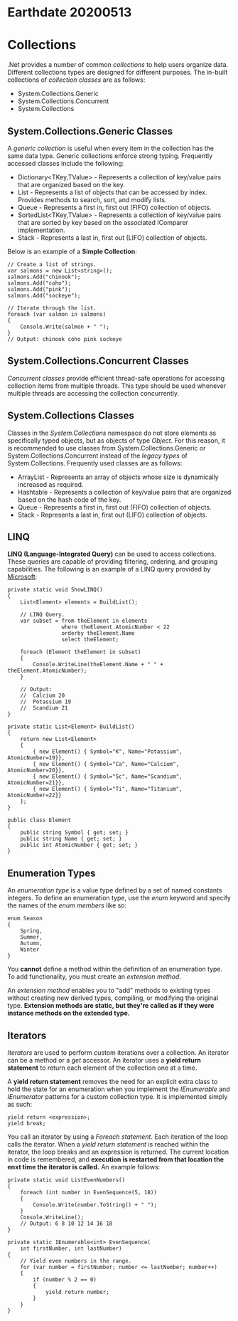 # Earthdate 20200513
# Collections
.Net provides a number of common *collections* to help users organize data. Different collections types are designed for different purposes. The in-built collections of *collection classes* are as follows:

- System.Collections.Generic
- System.Collections.Concurrent
- System.Collections

## System.Collections.Generic Classes
A *generic collection* is useful when every item in the collection has the same data type. Generic collections enforce strong typing. Frequently accessed classes include the following:

- Dictionary<TKey,TValue> - Represents a collection of key/value pairs that are organized based on the key.
- List<T> - Represents a list of objects that can be accessed by index. Provides methods to search, sort, and modify lists.
- Queue<T> - Represents a first in, first out (FIFO) collection of objects.
- SortedList<TKey,TValue> - Represents a collection of key/value pairs that are sorted by key based on the associated IComparer<T> implementation.
- Stack<T> - Represents a last in, first out (LIFO) collection of objects.

Below is an example of a **Simple Collection**:

```
// Create a list of strings.
var salmons = new List<string>();
salmons.Add("chinook");
salmons.Add("coho");
salmons.Add("pink");
salmons.Add("sockeye");

// Iterate through the list.
foreach (var salmon in salmons)
{
    Console.Write(salmon + " ");
}
// Output: chinook coho pink sockeye
```

## System.Collections.Concurrent Classes
*Concurrent classes* provide efficient thread-safe operations for accessing collection items from multiple threads. This type should be used whenever multiple threads are accessing the collection concurrently. 

## System.Collections Classes
Classes in the *System.Collections* namespace do not store elements as specifically typed objects, but as objects of type *Object*. For this reason, it is recommended to use classes from System.Collections.Generic or System.Collections.Concurrent instead of the *legacy types* of System.Collections. Frequently used classes are as follows:

- ArrayList - Represents an array of objects whose size is dynamically increased as required.
- Hashtable - Represents a collection of key/value pairs that are organized based on the hash code of the key.
- Queue - Represents a first in, first out (FIFO) collection of objects.
- Stack - Represents a last in, first out (LIFO) collection of objects.

## LINQ
**LINQ (Language-Integrated Query)** can be used to access collections. These queries are capable of providing  filtering, ordering, and grouping capabilities. The following is an example of a LINQ query provided by [Microsoft](https://docs.microsoft.com/en-us/dotnet/csharp/programming-guide/concepts/collections):

```
private static void ShowLINQ()
{
    List<Element> elements = BuildList();

    // LINQ Query.
    var subset = from theElement in elements
                 where theElement.AtomicNumber < 22
                 orderby theElement.Name
                 select theElement;

    foreach (Element theElement in subset)
    {
        Console.WriteLine(theElement.Name + " " + theElement.AtomicNumber);
    }

    // Output:
    //  Calcium 20
    //  Potassium 19
    //  Scandium 21
}

private static List<Element> BuildList()
{
    return new List<Element>
    {
        { new Element() { Symbol="K", Name="Potassium", AtomicNumber=19}},
        { new Element() { Symbol="Ca", Name="Calcium", AtomicNumber=20}},
        { new Element() { Symbol="Sc", Name="Scandium", AtomicNumber=21}},
        { new Element() { Symbol="Ti", Name="Titanium", AtomicNumber=22}}
    };
}

public class Element
{
    public string Symbol { get; set; }
    public string Name { get; set; }
    public int AtomicNumber { get; set; }
}
```

## Enumeration Types
An *enumeration type* is a value type defined by a set of named constants integers. To define an enumeration type, use the *enum* keyword and specify the names of the *enum members* like so:

```
enum Season
{
    Spring,
    Summer,
    Autumn,
    Winter
}
```

You **cannot** define a method within the definition of an enumeration type. To add functionality, you must create an *extension method*.

An *extension method* enables you to "add" methods to existing types without creating new derived types, compiling, or modifying the original type. **Extension methods are static, but they're called as if they were instance methods on the extended type.** 

## Iterators
*Iterators* are used to perform custom iterations over a collection. An iterator can be a method or a *get* accessor. An iterator uses a **yield return statement** to return each element of the collection one at a time.

A **yield return statement** removes the need for an explicit extra class to hold the state for an enumeration when you implement the *IEnumerable* and *IEnumerator* patterns for a custom collection type. It is implemented simply as such:

```
yield return <expression>;
yield break;
```

You call an iterator by using a *Foreach statement*. Each iteration of the loop calls the iterator. When a *yield return statement* is reached within the iterator, the loop breaks and an expression is returned. The current location in code is remembered, and **execution is restarted from that location the enxt time the iterator is called.** An example follows:

```
private static void ListEvenNumbers()
{
    foreach (int number in EvenSequence(5, 18))
    {
        Console.Write(number.ToString() + " ");
    }
    Console.WriteLine();
    // Output: 6 8 10 12 14 16 18
}

private static IEnumerable<int> EvenSequence(
    int firstNumber, int lastNumber)
{
    // Yield even numbers in the range.
    for (var number = firstNumber; number <= lastNumber; number++)
    {
        if (number % 2 == 0)
        {
            yield return number;
        }
    }
}
```
